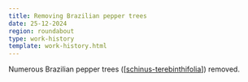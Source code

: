 ```yaml
---
title: Removing Brazilian pepper trees
date: 25-12-2024
region: roundabout
type: work-history
template: work-history.html
---
```


Numerous Brazilian pepper trees ([[schinus-terebinthifolia]]) removed.


[//begin]: # "Autogenerated link references for markdown compatibility"
[schinus-terebinthifolia]: ../../plants/schinus-terebinthifolia "Schinus Terebinthifolia (Brazilian pepper tree)"
[//end]: # "Autogenerated link references"